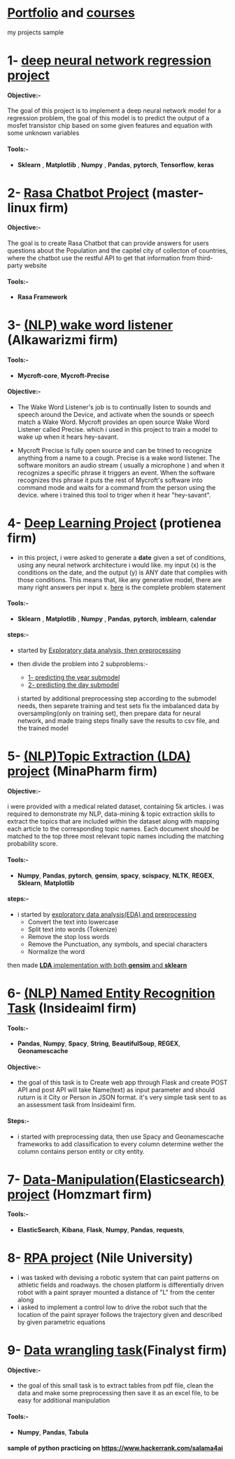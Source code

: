 # [Portfolio](https://github.com/salama4ai/Portfolio) and [courses](https://github.com/salama4ai/Courses)
my projects sample

# 1- [deep neural network regression project](https://github.com/salama4ai/AI-project)

#### Objective:-

 The goal of this project is to implement a deep neural network model for a regression problem, the goal of this model is to predict the output of a mosfet transistor chip based on some given features and equation with some unknown variables
 
#### Tools:-
+ **Sklearn** , **Matplotlib** , **Numpy** , **Pandas**, **pytorch**, **Tensorflow**, **keras**


# 2- [Rasa Chatbot Project](https://github.com/salama4ai/Rasa-chatbot-) (master-linux firm)

#### Objective:-

The goal is to create Rasa Chatbot that can provide answers for users questions about the Population and the capitel city of collecton of countries, where the chatbot use the restful API to get that information from third-party website

#### Tools:-

+ **Rasa Framework**


# 3- [(NLP) wake word listener](https://github.com/salama4ai/Mycroft-project-salama4ai) (Alkawarizmi firm)

#### Tools:-
+ **Mycroft-core**, **Mycroft-Precise**
#### Objective:-
+ The Wake Word Listener's job is to continually listen to sounds and speech around the Device, and activate when the sounds or speech match a Wake Word. Mycroft provides an open source Wake Word Listener called Precise. which i used in this project to train a model to wake up when it hears hey-savant.

+ Mycroft Precise is fully open source and can be trined to recognize anything from a name to a cough. Precise is a wake word listener. The software monitors an audio stream ( usually a microphone ) and when it recognizes a specific phrase it triggers an event. When the software recognizes this phrase it puts the rest of Mycroft's software into command mode and waits for a command from the person using the device. where i trained this tool to triger when it hear "hey-savant".


# 4- [Deep Learning Project](https://github.com/salama4ai/Proteinea) (protienea firm)
- in this project, i were asked to generate a **date** given a set of conditions, using any neural network architecture i would like. my input (x) is the conditions on the date, and the output (y) is ANY date that complies with those conditions. This means that, like any generative model, there are many right answers per input x.
[here](https://github.com/salama4ai/Proteinea/blob/main/problem%20statement/Deep%20Learning%20Challenge.pdf) is the complete problem statement 

#### Tools:-
+ **Sklearn** , **Matplotlib** , **Numpy** , **Pandas**, **pytorch**, **imblearn**, **calendar**

#### steps:-
+ started by [Exploratory data analysis, then preprocessing](https://github.com/salama4ai/Proteinea/blob/main/model/preprocessing.ipynb)
+ then divide the problem into 2 subproblems:- 
	+ [1- predicting the year submodel](https://github.com/salama4ai/Proteinea/blob/main/model/training_years.ipynb)
	+ [2- predicting the day submodel](https://github.com/salama4ai/Proteinea/blob/main/model/training_days.ipynb)
    
	i started by additional preprocessing step according to the submodel needs, then separete training and test sets  fix the imbalanced data by oversampling(only on training set), then prepare data for neural network, and made traing steps finally save the results to csv file, and the trained model

# 5- [(NLP)Topic Extraction (LDA) project](https://www.github.com/salama4ai/salama4ai-MinaPharm) (MinaPharm firm)

#### Objective:-

i were provided with a medical related dataset, containing 5k articles. i was required to demonstrate my NLP, data-mining & topic extraction skills to extract the topics that are included within the dataset along with mapping each article to the corresponding topic names. Each document should be matched to the top three most relevant topic names including the matching probability score.

#### Tools:-
+ **Numpy**, **Pandas**, **pytorch**, **gensim**, **spacy**, **scispacy**, **NLTK**, **REGEX**, **Sklearn**, **Matplotlib**

#### steps:-
+ i started by [exploratory data analysis(EDA) and preprocessing](https://github.com/salama4ai/salama4ai-MinaPharm/blob/main/scripts/preprocessing.ipynb)
    - Convert the text into lowercase
    - Split text into words (Tokenize)
    - Remove the stop loss words
    - Remove the Punctuation, any symbols, and special characters
    - Normalize the word 
    
then made [**LDA** implementation with both **gensim** and **sklearn**](https://github.com/salama4ai/salama4ai-MinaPharm/blob/main/scripts/topic%20extraction%20using%20LDA%20model.ipynb)


# 6- [(NLP) Named Entity Recognition Task](https://github.com/salama4ai/insideaiml) (Insideaiml firm)

#### Tools:-
+ **Pandas**, **Numpy**, **Spacy**, **String**, **BeautifulSoup**, **REGEX**, **Geonamescache**
#### Objective:-
+ the goal of this task is to Create web app through Flask and create POST API and post API will take Name(text) as input parameter and should ruturn is it City or Person in JSON format. it's very simple task sent to as an assessment task from Insideaiml firm.
#### Steps:-
+ i started with preprocessing data, then use Spacy and Geonamescache frameworks to add classification to every column determine wether the column contains person entity or city entity.

# 7- [Data-Manipulation(Elasticsearch) project](https://github.com/salama4ai/salama4ai_homzmart) (Homzmart firm)
#### Tools:-
+ **ElasticSearch**, **Kibana**, **Flask**, **Numpy**, **Pandas**, **requests**, 



# 8- [RPA project](https://github.com/salama4ai/Researcher-Nile-University) (Nile University)
+ i was tasked with devising a robotic system that can paint patterns on athletic fields and roadways. the chosen platform is differentially driven robot with a paint sprayer mounted a distance of "L" from the center along 
+ i asked to implement a control low to drive the robot such that the location of the paint sprayer follows the trajectory given and described by given parametric equations


# 9- [Data wrangling task](https://www.github.com/salama4ai/salama4ai-Finalyst)(Finalyst firm)
#### Objective:-
+ the goal of this small task is to extract tables from pdf file, clean the data and make some preprocessing then save it as an excel file, to be easy for additional manipulation

#### Tools:- 
+ **Numpy**, **Pandas**, **Tabula**



#### sample of python practicing on https://www.hackerrank.com/salama4ai
